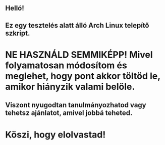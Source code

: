 ## Helló!
## Ez egy tesztelés alatt álló Arch Linux telepítő szkript.
# NE HASZNÁLD SEMMIKÉPP! Mivel folyamatosan módosítom és meglehet, hogy pont akkor töltöd le, amikor hiányzik valami belőle.
## Viszont nyugodtan tanulmányozhatod vagy tehetsz ajánlatot, amivel jobbá teheted.

# Köszi, hogy elolvastad!
